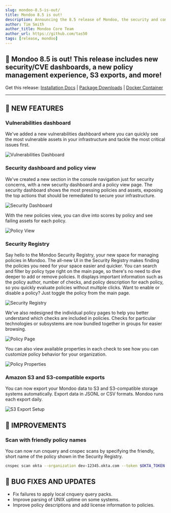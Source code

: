 ```yaml
---
slug: mondoo-8.5-is-out/
title: Mondoo 8.5 is out!
description: Announcing the 8.5 release of Mondoo, the security and compliance platform that prioritizes risks that matter most in your infrastructure.
author: Tim Smith
author_title: Mondoo Core Team
author_url: https://github.com/tas50
tags: [release, mondoo]
---
```


## 🥳 Mondoo 8.5 is out! This release includes new security/CVE dashboards, a new policy management experience, S3 exports, and more!

Get this release: [Installation Docs](/cnspec/) | [Package Downloads](https://releases.mondoo.com/cnspec/) | [Docker Container](https://hub.docker.com/r/mondoo/cnspec)

---

## 🎉 NEW FEATURES

### Vulnerabilities dashboard

We've added a new vulnerabilities dashboard where you can quickly see the most vulnerable assets in your infrastructure and tackle the most critical issues first.

![Vulnerabilities Dashboard](/img/releases/2023-04-11-mondoo-8.5-is-out/vuln_dashboard.png)

### Security dashboard and policy view

We've created a new section in the console navigation just for security concerns, with a new security dashboard and a policy view page. The security dashboard shows the most pressing policies and assets, exposing the top actions that should be remediated to secure your infrastructure.

![Security Dashboard](/img/releases/2023-04-11-mondoo-8.5-is-out/security_dashboard.png)

With the new policies view, you can dive into scores by policy and see failing assets for each policy.

![Policy View](/img/releases/2023-04-11-mondoo-8.5-is-out/policy_view.png)

### Security Registry

Say hello to the Mondoo Security Registry, your new space for managing policies in Mondoo. The all-new UI in the Security Registry makes finding the policies you need for your space easier and quicker. You can search and filter by policy type right on the main page, so there's no need to dive deeper to add or remove policies. It displays important information such as the policy author, number of checks, and policy description for each policy, so you quickly evaluate policies without multiple clicks. Want to enable or disable a policy? Just toggle the policy from the main page.

![Security Registry](/img/releases/2023-04-11-mondoo-8.5-is-out/security_registry.png)

We've also redesigned the individual policy pages to help you better understand which checks are included in policies. Checks for particular technologies or subsystems are now bundled together in groups for easier browsing.

![Policy Page](/img/releases/2023-04-11-mondoo-8.5-is-out/policy_page.png)

You can also view available properties in each check to see how you can customize policy behavior for your organization.

![Policy Properties](/img/releases/2023-04-11-mondoo-8.5-is-out/properties.png)

### Amazon S3 and S3-compatible exports

You can now export your Mondoo data to S3 and S3-compatible storage systems automatically. Export data in JSONL or CSV formats. Mondoo runs each export daily.

![S3 Export Setup](/img/releases/2023-04-11-mondoo-8.5-is-out/s3.png)

## 🧹 IMPROVEMENTS

### Scan with friendly policy names

You can now run cnquery and cnspec scans by specifying the friendly, short name of the policy shown in the Security Registry.

```bash
cnspec scan okta --organization dev-12345.okta.com --token $OKTA_TOKEN --policy mondoohq/mondoo-okta-security
```

## 🐛 BUG FIXES AND UPDATES

- Fix failures to apply local cnquery query packs.
- Improve parsing of UNIX uptime on some systems.
- Improve policy descriptions and add license information to policies.
